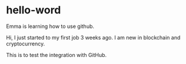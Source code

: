 # hello-word
Emma is learning how to use github.

Hi, I just started to my first job 3 weeks ago.
I am new in blockchain and cryptocurrency.

This is to test the integration with GitHub.
